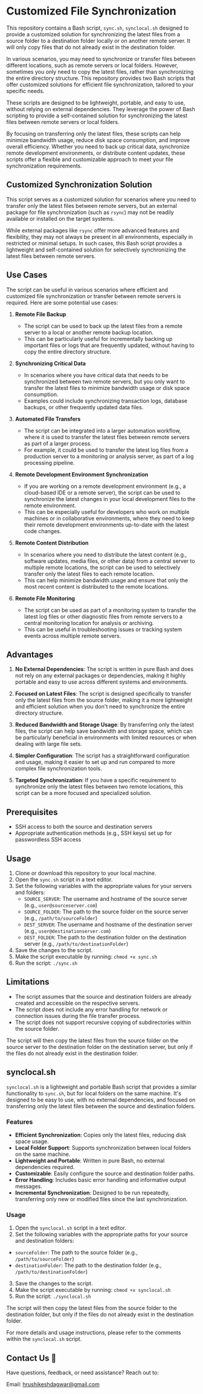 # Customized File Synchronization
This repository contains a Bash script, `sync.sh`, `synclocal.sh`  designed to provide a customized solution for synchronizing the latest files from a source folder to a destination folder locally or on another remote server. It will only copy files that do not already exist in the destination folder.

In various scenarios, you may need to synchronize or transfer files between different locations, such as remote servers or local folders. However, sometimes you only need to copy the latest files, rather than synchronizing the entire directory structure. This repository provides two Bash scripts that offer customized solutions for efficient file synchronization, tailored to your specific needs.

These scripts are designed to be lightweight, portable, and easy to use, without relying on external dependencies. They leverage the power of Bash scripting to provide a self-contained solution for synchronizing the latest files between remote servers or local folders.

By focusing on transferring only the latest files, these scripts can help minimize bandwidth usage, reduce disk space consumption, and improve overall efficiency. Whether you need to back up critical data, synchronize remote development environments, or distribute content updates, these scripts offer a flexible and customizable approach to meet your file synchronization requirements.


## Customized Synchronization Solution

This script serves as a customized solution for scenarios where you need to transfer only the latest files between remote servers, but an external package for file synchronization (such as `rsync`) may not be readily available or installed on the target systems.

While external packages like `rsync` offer more advanced features and flexibility, they may not always be present in all environments, especially in restricted or minimal setups. In such cases, this Bash script provides a lightweight and self-contained solution for selectively synchronizing the latest files between remote servers.

## Use Cases

The script can be useful in various scenarios where efficient and customized file synchronization or transfer between remote servers is required. Here are some potential use cases:

1. **Remote File Backup**
   - The script can be used to back up the latest files from a remote server to a local or another remote backup location.
   - This can be particularly useful for incrementally backing up important files or logs that are frequently updated, without having to copy the entire directory structure.

2. **Synchronizing Critical Data**
   - In scenarios where you have critical data that needs to be synchronized between two remote servers, but you only want to transfer the latest files to minimize bandwidth usage or disk space consumption.
   - Examples could include synchronizing transaction logs, database backups, or other frequently updated data files.

3. **Automated File Transfers**
   - The script can be integrated into a larger automation workflow, where it is used to transfer the latest files between remote servers as part of a larger process.
   - For example, it could be used to transfer the latest log files from a production server to a monitoring or analysis server, as part of a log processing pipeline.

4. **Remote Development Environment Synchronization**
   - If you are working on a remote development environment (e.g., a cloud-based IDE or a remote server), the script can be used to synchronize the latest changes in your local development files to the remote environment.
   - This can be especially useful for developers who work on multiple machines or in collaborative environments, where they need to keep their remote development environments up-to-date with the latest code changes.

5. **Remote Content Distribution**
   - In scenarios where you need to distribute the latest content (e.g., software updates, media files, or other data) from a central server to multiple remote locations, the script can be used to selectively transfer only the latest files to each remote location.
   - This can help minimize bandwidth usage and ensure that only the most recent content is distributed to the remote locations.

6. **Remote File Monitoring**
   - The script can be used as part of a monitoring system to transfer the latest log files or other diagnostic files from remote servers to a central monitoring location for analysis or archiving.
   - This can be useful in troubleshooting issues or tracking system events across multiple remote servers.


## Advantages

1. **No External Dependencies**: The script is written in pure Bash and does not rely on any external packages or dependencies, making it highly portable and easy to use across different systems and environments.

2. **Focused on Latest Files**: The script is designed specifically to transfer only the latest files from the source folder, making it a more lightweight and efficient solution when you don't need to synchronize the entire directory structure.

3. **Reduced Bandwidth and Storage Usage**: By transferring only the latest files, the script can help save bandwidth and storage space, which can be particularly beneficial in environments with limited resources or when dealing with large file sets.

4. **Simpler Configuration**: The script has a straightforward configuration and usage, making it easier to set up and run compared to more complex file synchronization tools.

5. **Targeted Synchronization**: If you have a specific requirement to synchronize only the latest files between two remote locations, this script can be a more focused and specialized solution.

## Prerequisites

- SSH access to both the source and destination servers
- Appropriate authentication methods (e.g., SSH keys) set up for passwordless SSH access

## Usage

1. Clone or download this repository to your local machine.
2. Open the `sync.sh` script in a text editor.
3. Set the following variables with the appropriate values for your servers and folders:
   - `SOURCE_SERVER`: The username and hostname of the source server (e.g., `user@sourceserver.com`)
   - `SOURCE_FOLDER`: The path to the source folder on the source server (e.g., `/path/to/sourceFolder`)
   - `DEST_SERVER`: The username and hostname of the destination server (e.g., `user@destinationserver.com`)
   - `DEST_FOLDER`: The path to the destination folder on the destination server (e.g., `/path/to/destinationFolder`)
4. Save the changes to the script.
5. Make the script executable by running: `chmod +x sync.sh`
6. Run the script: `./sync.sh`

## Limitations

- The script assumes that the source and destination folders are already created and accessible on the respective servers.
- The script does not include any error handling for network or connection issues during the file transfer process.
- The script does not support recursive copying of subdirectories within the source folder.

The script will then copy the latest files from the source folder on the source server to the destination folder on the destination server, but only if the files do not already exist in the destination folder.

## synclocal.sh

`synclocal.sh` is a lightweight and portable Bash script that provides a similar functionality to `sync.sh`, but for local folders on the same machine. It's designed to be easy to use, with no external dependencies, and focused on transferring only the latest files between the source and destination folders.

### Features

- **Efficient Synchronization**: Copies only the latest files, reducing disk space usage.
- **Local Folder Support**: Supports synchronization between local folders on the same machine.
- **Lightweight and Portable**: Written in pure Bash, no external dependencies required.
- **Customizable**: Easily configure the source and destination folder paths.
- **Error Handling**: Includes basic error handling and informative output messages.
- **Incremental Synchronization**: Designed to be run repeatedly, transferring only new or modified files since the last synchronization.

### Usage

1. Open the `synclocal.sh` script in a text editor.
2. Set the following variables with the appropriate paths for your source and destination folders:
  - `sourceFolder`: The path to the source folder (e.g., `/path/to/sourceFolder`)
  - `destinationFolder`: The path to the destination folder (e.g., `/path/to/destinationFolder`)
3. Save the changes to the script.
4. Make the script executable by running: `chmod +x synclocal.sh`
5. Run the script: `./synclocal.sh`

The script will then copy the latest files from the source folder to the destination folder, but only if the files do not already exist in the destination folder.

For more details and usage instructions, please refer to the comments within the `synclocal.sh` script.


## Contact Us 📧

Have questions, feedback, or need assistance? Reach out to:

Email: hrushikeshdagwar@gmail.com
